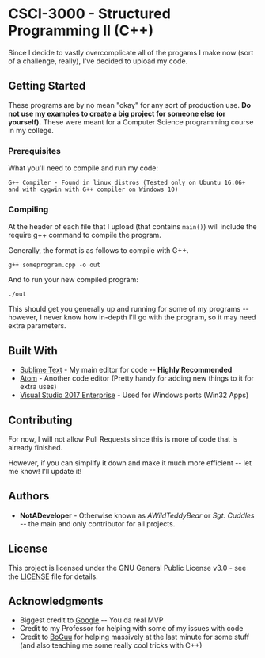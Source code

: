 # CSCI-3000 - Structured Programming II (C++)

Since I decide to vastly overcomplicate all of the progams I make now (sort of a challenge, really), I've decided to upload my code.

## Getting Started

These programs are by no mean "okay" for any sort of production use. 
**Do not use my examples to create a big project for someone else (or yourself).**
These were meant for a Computer Science programming course in my college.

### Prerequisites

What you'll need to compile and run my code:

```
G++ Compiler - Found in linux distros (Tested only on Ubuntu 16.06+ and with cygwin with G++ compiler on Windows 10)
```

### Compiling

At the header of each file that I upload (that contains `main()`) will include the require g++ command to compile the program.

Generally, the format is as follows to compile with G++.

```
g++ someprogram.cpp -o out
```

And to run your new compiled program:

```
./out
```

This should get you generally up and running for some of my programs -- however, I never know how in-depth I'll go with the program, so it may need extra parameters.

## Built With

* [Sublime Text](https://www.sublimetext.com/3dev) - My main editor for code -- **Highly Recommended**
* [Atom](https://atom.io/) - Another code editor (Pretty handy for adding new things to it for extra uses)
* [Visual Studio 2017 Enterprise](https://www.visualstudio.com/downloads/) - Used for Windows ports (Win32 Apps)

## Contributing

For now, I will not allow Pull Requests since this is more of code that is already finished.

However, if you can simplify it down and make it much more efficient -- let me know! I'll update it!


## Authors

* **NotADeveloper** - Otherwise known as *AWildTeddyBear* or *Sgt. Cuddles* -- the main and only contributor for all projects.


## License

This project is licensed under the GNU General Public License v3.0 - see the [LICENSE](LICENSE) file for details.

## Acknowledgments

* Biggest credit to [Google](https://google.com) -- You da real MVP
* Credit to my Professor for helping with some of my issues with code
* Credit to [BoGuu](https://github.com/BoGuu) for helping massively at the last minute for some stuff (and also teaching me some really cool tricks with C++)
